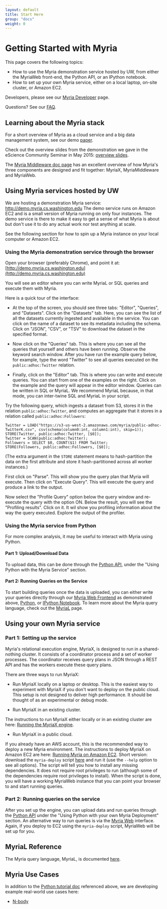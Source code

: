 ```yaml
---
layout: default
title: Start Here 
group: "docs"
weight: 0
---
```


# Getting Started with Myria
This page covers the following topics:

* How to use the Myria demonstration service hosted by UW, from either the MyriaWeb front-end, the Python API, or an IPython notebook.
* How to set up your own Myria service, either on a local laptop, on-site cluster, or Amazon EC2. 

Developers, please see our [Myria Developer](developer.html) page.

Questions? See our [FAQ](faq.html). 

## Learning about the Myria stack

For a short overview of Myria as a cloud service and a big data management system, see our demo [paper](http://myria.cs.washington.edu/publications/Halperin_Myria_demo_SIGMOD_2014.pdf).

Check out the overview slides from the demonstration we gave in the eScience Community Seminar in May 2015:  [overview slides](./myria-overview-may2015.pdf).

The [Myria Middleware doc page](myriaMiddleware.html) has an excellent overview of how Myria's three components are designed and fit together: MyriaX, MyriaMiddleware and MyriaWeb.

## Using Myria services hosted by UW

We are hosting a demonstration Myria service: <http://demo.myria.cs.washington.edu>
The demo service runs on Amazon EC2 and is a small version of Myria running on only four instances.
The demo service is there to make it easy to get a sense of what Myria is about but don't use it to do any actual work
nor test anything at scale.

See the following section for how to spin up a Myria instance on your local computer or Amazon EC2.


### Using the Myria demonstration service through the browser


Open your browser (preferably Chrome), and point it at: [http://demo.myria.cs.washington.edu](http://demo.myria.cs.washington.edu)

You will see an editor where you can write MyriaL or SQL queries and execute them with Myria. 

Here is a quick tour of the interface:

- At the top of the screen, you should see three tabs: "Editor", "Queries", and "Datasets".
Click on the "Datasets" tab. Here, you can see the list of all the datasets currently ingested
and available in the service. You can click on the name of a dataset to see its metadata
including the schema.  Click on "JSON", "CSV", or "TSV" to download the dataset in the
specified format.

- Now click on the "Queries" tab. This is where you can see all the queries that yourself
and others have been running. Observe the keyword search window. After you have run the example
query below, for example, type the word "Twitter" to see all queries executed on the
`public:adhoc:Twitter` relation.

- Finally, click on the "Editor" tab. This is where you can write and execute queries.
You can start from one of the examples on the right. Click on the example and the
query will appear in the editor window. Queries can be written in SQL or MyriaL. We
recommend MyriaL because, in that mode, you can inter-twine SQL and MyriaL in your
script.

Try the following query, which ingests a dataset from S3, stores it in the relation `public:adhoc:Twitter`,
and computes an aggregate that it stores in a relation called `public:adhoc:Followers`:

    Twitter = LOAD("https://s3-us-west-2.amazonaws.com/myria/public-adhoc-TwitterK.csv", csv(schema(column0:int, column1:int), skip=1));
    STORE(Twitter, public:adhoc:Twitter, [$0]);
    Twitter = SCAN(public:adhoc:Twitter);
    Followers = SELECT $0, COUNT($1) FROM Twitter;
    STORE(Followers, public:adhoc:Followers, [$0]);

(The extra argument in the `STORE` statement means to hash-partition the data on the
first attribute and store it hash-partitioned across all worker instances.)

First click on "Parse". This will show you the query plan that Myria will
execute. Then click on "Execute Query". This will execute the query and
produce a link to the output.

Now select  the "Profile Query" option below the query window and
re-execute the query with the option ON.  Below the result, you will
see the "Profiling results". Click on it. It wil show you profiling information
about the way the query executed. Explore the output of the profiler.


### Using the Myria service from Python

For more complex analysis, it may be useful to interact with Myria using Python.

#### Part 1: Upload/Download Data
To upload data, this can be done through the [Python API](myria-python/index.html), under the "Using Python with the Myria Service" section.

#### Part 2: Running Queries on the Service

To start building queries once the data is uploaded, you can either write your queries directly through our [Myria Web Frontend](https://demo.myria.cs.washington.edu/editor) as demonstrated above, [Python](myria-python/index.html), or [IPython Notebook](https://github.com/uwescience/myria-python/blob/master/ipnb%20examples/myria%20examples.ipynb). To learn more about the Myria query language, check out the [MyriaL](myrial.html) page.


## Using your own Myria service 

### Part 1: Setting up the service
Myria's relational execution engine, MyriaX, is designed to run in a shared-nothing cluster. It consists of
a coordinator process and a set of worker processes. The coordinator receives query
plans in JSON through a REST API and has the workers execute these query plans.

There are three ways to run MyriaX:

- Run MyriaX locally on a laptop or desktop. This is the easiest
way to experiment with MyriaX if you don't want to deploy on the public cloud. This setup is not designed
to deliver high performance. It should be thought of as an experimental
or debug mode. 

- Run MyriaX in an existing cluster.

The instructions to run MyriaX either locally or in an existing cluster are here:  [Running the MyriaX engine](myriaX.html). 
- Run MyriaX in a public cloud.

If you already have an AWS account, this is the recommended way to deploy a new Myria environment. The instructions to deploy MyriaX on Amazon EC2 are here: [Running Myria on Amazon EC2](https://github.com/uwescience/myria-ec2-ansible/blob/reef/README.md). Short version: download the `myria-deploy` script [here](https://raw.githubusercontent.com/uwescience/myria-ec2-ansible/reef/myria-deploy) and run it (use the `--help` option to see all options). The script will tell you how to install any missing dependencies. It does not require root privileges to run (although some of the dependencies require root privileges to install). When the script is done, you will have a working MyriaWeb instance that you can point your browser to and start running queries.

### Part 2: Running queries on the service
After you set up the engine, you can upload data and run queries through the [Python API](myria-python/index.html) under the "Using Python with your own Myria Deployment" section. An alternative way to run queries is via the [Myria Web](myriaweb.html) interface. Again, if you deploy to EC2 using the `myria-deploy` script, MyriaWeb will be set up for you.

## MyriaL Reference

The Myria query language, MyriaL, is documented [here](http://myria.cs.washington.edu/docs/myrial.html).

## Myria Use Cases
In addition to the [Python tutorial doc](myria-python/index.html) referenced above,
we are developing example real-world use cases here: 

* [N-body](usecase-astronomy.html)


